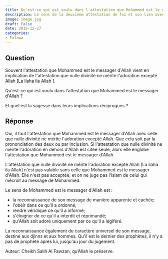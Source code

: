 ```yaml
---
title: Qu'est-ce qui est voulu dans l'attestation que Mohammed est le messager d'Allah ?
description: Le sens de la deuxième attestation de foi et son lien avec la première
image: image.jpg
draft: False
date: 2016-12-27
categories:
- Fatawa
---
```


## Question

Souvent l'attestation que Mohammed est le messager d'Allah vient en implication de
l'attestation que nulle divinité ne mérite l'adoration excepté
Allah [La ilaha ila Allah ].

Qu'est-ce qui est voulu dans l'attestation que Mohammed est le messager d'Allah ?

Et quel est la sagesse dans leurs implications réciproques ?

## Réponse

Oui, il faut l'attestation que Mohammed est le messager d'Allah avec celle que nulle
divinité ne mérite l'adoration excepté Allah. Que cela soit par la prononciation des deux
ou par inclusion. Si l'attestation que nulle divinité ne mérite l'adoration en dehors 
d'Allah est citée seule, alors elle englobe l'attestation que Mohammed est le messager 
d'Allah.

L'attestation que nulle divinité ne mérite l'adoration excepté Allah [La ilaha ila Allah]
n'est pas valable sans celle que Mohammed est le messager d'Allah. Elle n'est pas
acceptée, et on ne juge pas l'islam de celui qui mécroit au message de Mohammed.

Le sens de Mohammed est le messager d'Allah est :
- la reconnaissance de son message de manière apparente et cachée;
- l'obéir dans ce qu'il a ordonné;
- rendre véridique ce qu'il a informé;
- s'éloigner de ce qu'il a interdit et réprimandé;
- qu'Allah soit adoré uniquement par ce qu'il a légiféré.

La reconnaissance également du caractère universel de son message, destiné aux djinns et
aux hommes. Qu'il est le dernier des prophètes, il n'y a pas de prophète après lui, 
jusqu'au jour du jugement.

Auteur: Cheikh Salih Al Fawzan, qu’Allah le préserve.